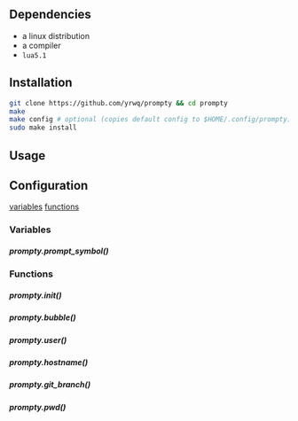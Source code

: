 ## Dependencies

- a linux distribution
- a compiler
- `lua5.1`

## Installation

```zsh
git clone https://github.com/yrwq/prompty && cd prompty
make
make config # optional (copies default config to $HOME/.config/prompty)
sudo make install
```

## Usage


## Configuration

[variables](https://github.com/yrwq/prompty#variables)
[functions](https://github.com/yrwq/prompty#functions)

### Variables

##### prompty.prompt_symbol()

### Functions

##### prompty.init()
##### prompty.bubble()
##### prompty.user()
##### prompty.hostname()
##### prompty.git_branch()
##### prompty.pwd()


